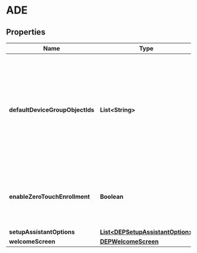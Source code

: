 # ADE

## Properties
Name | Type | Description | Notes
------------ | ------------- | ------------- | -------------
**defaultDeviceGroupObjectIds** | **List&lt;String&gt;** | An array of ObjectIDs identifying the default device groups for this specific type (based on the OS family) of automated device enrollment. Currently, only a single DeviceGroupID is supported. |  [optional]
**enableZeroTouchEnrollment** | **Boolean** | A toggle to determine if ADE registered devices should go through JumpCloud Zero Touch Enrollment. |  [optional]
**setupAssistantOptions** | [**List&lt;DEPSetupAssistantOption&gt;**](DEPSetupAssistantOption.md) |  |  [optional]
**welcomeScreen** | [**DEPWelcomeScreen**](DEPWelcomeScreen.md) |  |  [optional]
